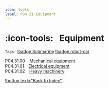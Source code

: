 ```yaml
---
icon: tools
label: P04.31⠀Equipment
---
```

# :icon-tools:⠀Equipment
`Tags:` [!badge Submarine](/projects/P04-submarine.md) [!badge robot-car]()

P04.31.00 ⠀[Mechanical equipment](/projects/P04-submarine/P04-30-39-technical-details/P04-31-equipment/P04-31-00-mechanical-equipment.md)\
P04.31.01 ⠀[Electrical equipment](/projects/P04-submarine/P04-30-39-technical-details/P04-31-equipment/P04-31-01-electrical-equipment.md)\
P04.31.02 ⠀[Heavy machinery](/projects/P04-submarine/P04-30-39-technical-details/P04-31-equipment/P04-31-02-heavy-machinery.md)

[!button text="Back to Index"](/projects/P04-submarine/P04-10-19-about-the-project/P04-10-index.md)